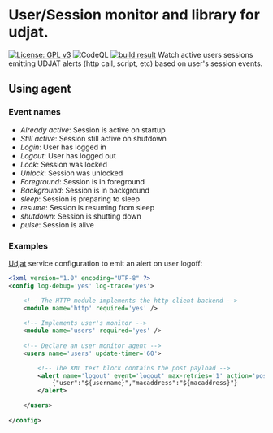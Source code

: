 # User/Session monitor and library for udjat.

[![License: GPL v3](https://img.shields.io/badge/License-GPL%20v3-blue.svg)](https://www.gnu.org/licenses/gpl-3.0)
![CodeQL](https://github.com/PerryWerneck/udjat-module-users/workflows/CodeQL/badge.svg?branch=master)
[![build result](https://build.opensuse.org/projects/home:PerryWerneck:udjat/packages/libudjatusers/badge.svg?type=percent)](https://build.opensuse.org/package/show/home:PerryWerneck:udjat/libudjatusers)
Watch active users sessions emitting UDJAT alerts (http call, script, etc) based on user's session events.

## Using agent

### Event names

 * *Already active*: Session is active on startup
 * *Still active*: Session still active on shutdown
 * *Login*: User has logged in
 * *Logout*: User has logged out
 * *Lock*: Session was locked
 * *Unlock*: Session was unlocked
 * *Foreground*: Session is in foreground
 * *Background*: Session is in background
 * *sleep*: Session is preparing to sleep
 * *resume*: Session is resuming from sleep
 * *shutdown*: Session is shutting down
 * *pulse*: Session is alive

### Examples

[Udjat](../../../udjat) service configuration to emit an alert on user logoff:

```xml
<?xml version="1.0" encoding="UTF-8" ?>
<config log-debug='yes' log-trace='yes'>

	<!-- The HTTP module implements the http client backend -->
	<module name='http' required='yes' />
	
	<!-- Implements user's monitor -->
	<module name='users' required='yes' />
	
	<!-- Declare an user monitor agent -->
	<users name='users' update-timer='60'>

		<!-- The XML text block contains the post payload -->
		<alert name='logout' event='logout' max-retries='1' action='post' url='http://localhost'>
			{"user":"${username}","macaddress":"${macaddress}"}
		</alert>

	</users>
	
</config>
```

